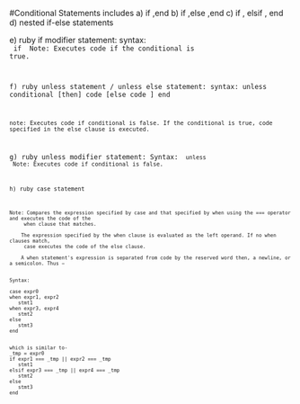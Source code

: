 
#Conditional Statements includes
a) if ,end
b) if ,else ,end
c) if , elsif , end
d) nested if-else statements


e) ruby if modifier statement:
	 syntax:  
	<code> if <condition>
	Note: Executes code if the conditional is true.

f) ruby unless statement / unless else statement:
	syntax: 
	unless conditional [then]
	   code
	[else
	   code ]
	end

	note: Executes code if conditional is false. If the conditional is true, code specified in the else clause is executed.


g) ruby unless modifier statement:
	Syntax:
	<code> unless <conditional>
	Note: Executes code if conditional is false.



h) ruby case statement

	Note: Compares the expression specified by case and that specified by when using the === operator and executes the code of the
		 when clause that matches.

		The expression specified by the when clause is evaluated as the left operand. If no when clauses match,
		 case executes the code of the else clause.
	
		A when statement's expression is separated from code by the reserved word then, a newline, or a semicolon. Thus −


	Syntax: 

	case expr0
	when expr1, expr2
	   stmt1
	when expr3, expr4
	   stmt2
	else
	   stmt3
	end


	which is similar to-
	_tmp = expr0
	if expr1 === _tmp || expr2 === _tmp
	   stmt1
	elsif expr3 === _tmp || expr4 === _tmp
	   stmt2
	else
	   stmt3
	end



